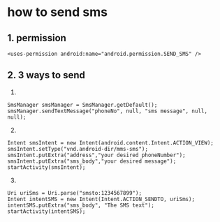 # how to send sms


## 1. permission


```
<uses-permission android:name="android.permission.SEND_SMS" />

```


## 2. 3 ways to send

1. 

```
SmsManager smsManager = SmsManager.getDefault();
smsManager.sendTextMessage("phoneNo", null, "sms message", null, null);
```


2. 

```
Intent smsIntent = new Intent(android.content.Intent.ACTION_VIEW);
smsIntent.setType("vnd.android-dir/mms-sms");
smsIntent.putExtra("address","your desired phoneNumber");         
smsIntent.putExtra("sms_body","your desired message");
startActivity(smsIntent);
```


3. 

```
Uri uriSms = Uri.parse("smsto:1234567899");   
Intent intentSMS = new Intent(Intent.ACTION_SENDTO, uriSms);   
intentSMS.putExtra("sms_body", "The SMS text");   
startActivity(intentSMS); 
```





